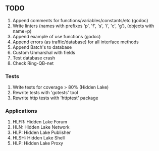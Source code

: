 ## TODO 

1. Append comments for functions/variables/constants/etc (godoc)
2. Write linters (names with prefixes 'p', 'f', 's', 'i', 'c', 'g'), (objects with name=p)
3. Append example of use functions (godoc)
4. Append errors (as traffic/database) for all interface methods
5. Append Batch's to database
6. Custom Unmarshal with fields 
7. Test database crash
8. Check Ring-QB-net

### Tests

1. Write tests for coverage > 80% (Hidden Lake)
2. Rewrite tests with 'gotests' tool
3. Rewrite http tests with 'httptest' package

### Applications

1. HLFR: Hidden Lake Forum
2. HLN: Hidden Lake Network
3. HLP: Hidden Lake Publisher
4. HLSH: Hidden Lake Shell 
5. HLP: Hidden Lake Proxy
